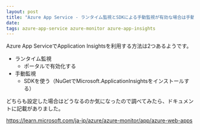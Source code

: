 ```yaml
---
layout: post
title: "Azure App Service - ランタイム監視とSDKによる手動監視が有効な場合は手動監視が有効になる"
date:
tags: azure-app-service azure-monitor azure-app-insights
---
```


Azure App ServiceでApplication Insightsを利用する方法は2つあるようです。

- ランタイム監視
    - ポータルで有効化する
- 手動監視
    - SDKを使う（NuGetでMicrosoft.ApplicationInsightsをインストールする）

どちらも設定した場合はどうなるのか気になったので調べてみたら、ドキュメントに記載がありました。

https://learn.microsoft.com/ja-jp/azure/azure-monitor/app/azure-web-apps
